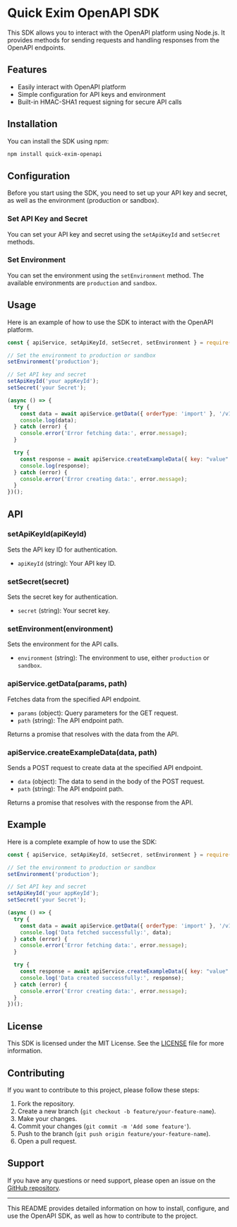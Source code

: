 # Quick Exim OpenAPI SDK

This SDK allows you to interact with the OpenAPI platform using Node.js. It provides methods for sending requests and handling responses from the OpenAPI endpoints.

## Features

- Easily interact with OpenAPI platform
- Simple configuration for API keys and environment
- Built-in HMAC-SHA1 request signing for secure API calls

## Installation

You can install the SDK using npm:

```bash
npm install quick-exim-openapi
```

## Configuration

Before you start using the SDK, you need to set up your API key and secret, as well as the environment (production or sandbox).

### Set API Key and Secret

You can set your API key and secret using the `setApiKeyId` and `setSecret` methods.

### Set Environment

You can set the environment using the `setEnvironment` method. The available environments are `production` and `sandbox`.

## Usage

Here is an example of how to use the SDK to interact with the OpenAPI platform.

```javascript
const { apiService, setApiKeyId, setSecret, setEnvironment } = require('quick-exim-openapi');

// Set the environment to production or sandbox
setEnvironment('production');

// Set API key and secret
setApiKeyId('your appKeyId');
setSecret('your Secret');

(async () => {
  try {
    const data = await apiService.getData({ orderType: 'import' }, '/v1/api/data');
    console.log(data);
  } catch (error) {
    console.error('Error fetching data:', error.message);
  }

  try {
    const response = await apiService.createExampleData({ key: "value" }, '/v1/api/data');
    console.log(response);
  } catch (error) {
    console.error('Error creating data:', error.message);
  }
})();
```

## API

### setApiKeyId(apiKeyId)

Sets the API key ID for authentication.

- `apiKeyId` (string): Your API key ID.

### setSecret(secret)

Sets the secret key for authentication.

- `secret` (string): Your secret key.

### setEnvironment(environment)

Sets the environment for the API calls. 

- `environment` (string): The environment to use, either `production` or `sandbox`.

### apiService.getData(params, path)

Fetches data from the specified API endpoint.

- `params` (object): Query parameters for the GET request.
- `path` (string): The API endpoint path.

Returns a promise that resolves with the data from the API.

### apiService.createExampleData(data, path)

Sends a POST request to create data at the specified API endpoint.

- `data` (object): The data to send in the body of the POST request.
- `path` (string): The API endpoint path.

Returns a promise that resolves with the response from the API.

## Example

Here is a complete example of how to use the SDK:

```javascript
const { apiService, setApiKeyId, setSecret, setEnvironment } = require('quick-exim-openapi');

// Set the environment to production or sandbox
setEnvironment('production');

// Set API key and secret
setApiKeyId('your appKeyId');
setSecret('your Secret');

(async () => {
  try {
    const data = await apiService.getData({ orderType: 'import' }, '/v1/api/data');
    console.log('Data fetched successfully:', data);
  } catch (error) {
    console.error('Error fetching data:', error.message);
  }

  try {
    const response = await apiService.createExampleData({ key: "value" }, '/v1/api/data');
    console.log('Data created successfully:', response);
  } catch (error) {
    console.error('Error creating data:', error.message);
  }
})();
```

## License

This SDK is licensed under the MIT License. See the [LICENSE](LICENSE) file for more information.

## Contributing

If you want to contribute to this project, please follow these steps:

1. Fork the repository.
2. Create a new branch (`git checkout -b feature/your-feature-name`).
3. Make your changes.
4. Commit your changes (`git commit -m 'Add some feature'`).
5. Push to the branch (`git push origin feature/your-feature-name`).
6. Open a pull request.

## Support

If you have any questions or need support, please open an issue on the [GitHub repository](https://github.com/TIservice/quick-exim-openapi-nodejs/issues).

---

This README provides detailed information on how to install, configure, and use the OpenAPI SDK, as well as how to contribute to the project.